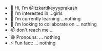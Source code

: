 - 👋 Hi, I’m @Itzkartikeyyyprakash
- 👀 I’m interested in ...girls
- 🌱 I’m currently learning ...nothing
- 💞️ I’m looking to collaborate on ... nothing 
- 📫 don't reach me ...
- 😄 Pronouns: ... nothing 
- ⚡ Fun fact: ... nothing 

<!---
Itzkartikeyyyprakash/Itzkartikeyyyprakash is a ✨ special ✨ repository because its `README.md` (this file) appears on your GitHub profile.
You can click the Preview link to take a look at your changes.
--->
